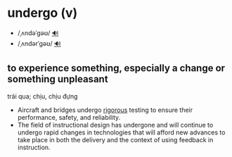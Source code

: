 # undergo (v)

- /ˌʌndəˈɡəʊ/ [🔊](https://www.oxfordlearnersdictionaries.com/media/english/uk_pron/u/und/under/undergo__gb_2.mp3)
- /ˌʌndərˈɡəʊ/ [🔊](https://www.oxfordlearnersdictionaries.com/media/english/us_pron/u/und/under/undergo__us_1.mp3)

## to experience something, especially a change or something unpleasant

trải qua; chịu, chịu đựng

- Aircraft and bridges undergo [rigorous](../r/rigorous-adj.md#done-carefully-and-with-a-lot-of-attention-to-detail-cặn-kẽ-chặt-chẽ) testing to ensure their performance, safety, and reliability.
- The field of instructional design has undergone and will continue to undergo rapid changes in technologies that will afford new advances to take place in both the delivery and the context of using feedback in instruction.